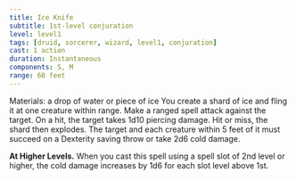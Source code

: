 ```yaml
---
title: Ice Knife
subtitle: 1st-level conjuration
level: level1
tags: [druid, sorcerer, wizard, level1, conjuration]
cast: 1 action
duration: Instantaneous
components: S, M
range: 60 feet
---
```

Materials: a drop of water or piece of ice
You create a shard of ice and fling it at one creature within range. Make a ranged spell attack against the target. On a hit, the target takes 1d10 piercing damage. Hit or miss, the shard then explodes. The target and each creature within 5 feet of it must succeed on a Dexterity saving throw or take 2d6 cold damage.

**At Higher Levels.** When you cast this spell using a spell slot of 2nd level or higher, the cold damage increases by 1d6 for each slot level above 1st.